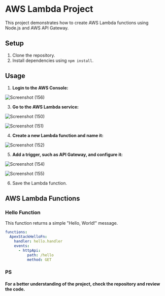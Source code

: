 # AWS Lambda Project 

This project demonstrates how to create AWS Lambda functions using Node.js and AWS API Gateway.

## Setup

1. Clone the repository.
2. Install dependencies using `npm install`.

## Usage

1. **Login to the AWS Console:**

![Screenshot (156)](https://github.com/Harshsharma836/aws-nodejs-sandbox/assets/70514943/9485583e-0081-41c0-9c01-650dc9470726)


3. **Go to the AWS Lambda service:**
   
![Screenshot (150)](https://github.com/Harshsharma836/aws-nodejs-sandbox/assets/70514943/6b76c7ad-7f63-4365-98ec-812ece571960)

![Screenshot (151)](https://github.com/Harshsharma836/aws-nodejs-sandbox/assets/70514943/11b00f50-482e-45c8-b3da-cddc257050f5)

4. **Create a new Lambda function and name it:**

![Screenshot (152)](https://github.com/Harshsharma836/aws-nodejs-sandbox/assets/70514943/07d20246-d811-49d6-bfa8-fb5255ffdee7)

5. **Add a trigger, such as API Gateway, and configure it:**
   
![Screenshot (154)](https://github.com/Harshsharma836/aws-nodejs-sandbox/assets/70514943/898ec169-84da-431f-9dad-7a768367e736)

![Screenshot (155)](https://github.com/Harshsharma836/aws-nodejs-sandbox/assets/70514943/c34f654b-8186-480d-ad64-c7868e0737bb)

6. Save the Lambda function.

## AWS Lambda Functions

### Hello Function

This function returns a simple "Hello, World!" message.

```yaml
functions:
  ApexStackHelloFn:
    handler: hello.handler
    events:
      - httpApi:
          path: /hello
          method: GET
```

### PS
#### For a better understanding of the project, check the repository and review the code.

